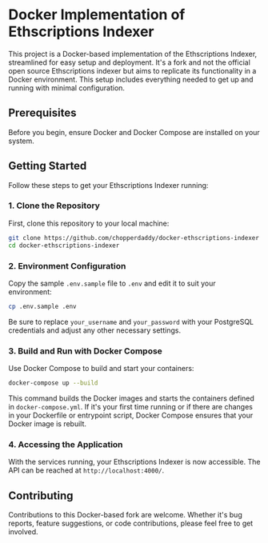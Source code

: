 # Docker Implementation of Ethscriptions Indexer

This project is a Docker-based implementation of the Ethscriptions Indexer, streamlined for easy setup and deployment. It's a fork and not the official open source Ethscriptions indexer but aims to replicate its functionality in a Docker environment. This setup includes everything needed to get up and running with minimal configuration.

## Prerequisites

Before you begin, ensure Docker and Docker Compose are installed on your system.

## Getting Started

Follow these steps to get your Ethscriptions Indexer running:

### 1. Clone the Repository

First, clone this repository to your local machine:

```bash
git clone https://github.com/chopperdaddy/docker-ethscriptions-indexer
cd docker-ethscriptions-indexer
```

### 2. Environment Configuration

Copy the sample `.env.sample` file to `.env` and edit it to suit your environment:

```bash
cp .env.sample .env
```

Be sure to replace `your_username` and `your_password` with your PostgreSQL credentials and adjust any other necessary settings.

### 3. Build and Run with Docker Compose

Use Docker Compose to build and start your containers:

```bash
docker-compose up --build
```

This command builds the Docker images and starts the containers defined in `docker-compose.yml`. If it's your first time running or if there are changes in your Dockerfile or entrypoint script, Docker Compose ensures that your Docker image is rebuilt.

### 4. Accessing the Application

With the services running, your Ethscriptions Indexer is now accessible. The API can be reached at `http://localhost:4000/`.

## Contributing

Contributions to this Docker-based fork are welcome. Whether it's bug reports, feature suggestions, or code contributions, please feel free to get involved.